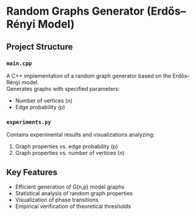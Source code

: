 # Random Graphs Generator (Erdős–Rényi Model)

## Project Structure

### `main.cpp`
A C++ implementation of a random graph generator based on the Erdős–Rényi model.  
Generates graphs with specified parameters:
- Number of vertices (n)
- Edge probability (p)

### `experiments.py`
Contains experimental results and visualizations analyzing:
1. Graph properties vs. edge probability (p)
2. Graph properties vs. number of vertices (n)

## Key Features
- Efficient generation of G(n,p) model graphs
- Statistical analysis of random graph properties
- Visualization of phase transitions
- Empirical verification of theoretical thresholds
